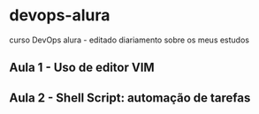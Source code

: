 # devops-alura
curso  DevOps alura - editado diariamento sobre os meus estudos

## Aula 1 - Uso de editor VIM
## Aula 2 - Shell Script: automação de tarefas

